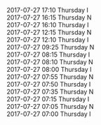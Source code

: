 2017-07-27 17:10 Thursday  I  
2017-07-27 16:15 Thursday  N  
2017-07-27 16:10 Thursday  I  
2017-07-27 12:15 Thursday  N  
2017-07-27 12:10 Thursday  I  
2017-07-27 09:25 Thursday  N  
2017-07-27 08:15 Thursday  I  
2017-07-27 08:10 Thursday  N  
2017-07-27 08:00 Thursday  I  
2017-07-27 07:55 Thursday  N  
2017-07-27 07:50 Thursday  I  
2017-07-27 07:35 Thursday  N  
2017-07-27 07:15 Thursday  I  
2017-07-27 07:05 Thursday  N  
2017-07-27 07:00 Thursday  I  
